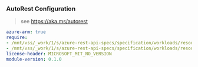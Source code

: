 ### AutoRest Configuration

> see https://aka.ms/autorest

``` yaml
azure-arm: true
require:
- /mnt/vss/_work/1/s/azure-rest-api-specs/specification/workloads/resource-manager/Microsoft.Workloads/SAPVirtualInstance/readme.md
- /mnt/vss/_work/1/s/azure-rest-api-specs/specification/workloads/resource-manager/Microsoft.Workloads/SAPVirtualInstance/readme.go.md
license-header: MICROSOFT_MIT_NO_VERSION
module-version: 0.1.0

```